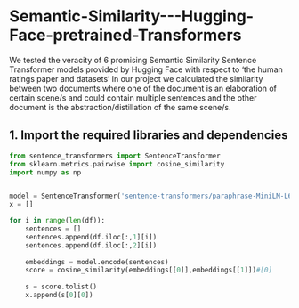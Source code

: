 # Semantic-Similarity---Hugging-Face-pretrained-Transformers
We tested the veracity of 6 promising Semantic Similarity Sentence Transformer models provided by Hugging Face with respect to ‘the human ratings paper and datasets’ 
In our project we calculated the similarity between two documents where one of the document is an elaboration of certain scene/s and could contain multiple sentences and the other document is the abstraction/distillation of the same scene/s.

## 1. Import the required libraries and dependencies
```python
from sentence_transformers import SentenceTransformer
from sklearn.metrics.pairwise import cosine_similarity
import numpy as np


model = SentenceTransformer('sentence-transformers/paraphrase-MiniLM-L6-v2')
x = []

for i in range(len(df)):
    sentences = []
    sentences.append(df.iloc[:,1][i])
    sentences.append(df.iloc[:,2][i])
   
    embeddings = model.encode(sentences)
    score = cosine_similarity(embeddings[[0]],embeddings[[1]])#[0]
    
    s = score.tolist()       
    x.append(s[0][0])  
```
